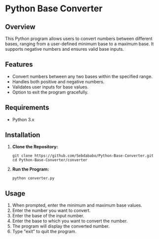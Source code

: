 # Python Base Converter

## Overview
This Python program allows users to convert numbers between different bases, ranging from a user-defined minimum base to a maximum base. It supports negative numbers and ensures valid base inputs.

## Features
- Convert numbers between any two bases within the specified range.
- Handles both positive and negative numbers.
- Validates user inputs for base values.
- Option to exit the program gracefully.

## Requirements
- Python 3.x

## Installation

1. **Clone the Repository:**
   ```
   git clone https://github.com/Sebdababo/Python-Base-Converter.git
   cd Python-Base-Converter/converter
   ```

2. **Run the Program:**
   ```
   python converter.py
   ```

## Usage

1. When prompted, enter the minimum and maximum base values.
2. Enter the number you want to convert.
3. Enter the base of the input number.
4. Enter the base to which you want to convert the number.
5. The program will display the converted number.
6. Type "exit" to quit the program.
